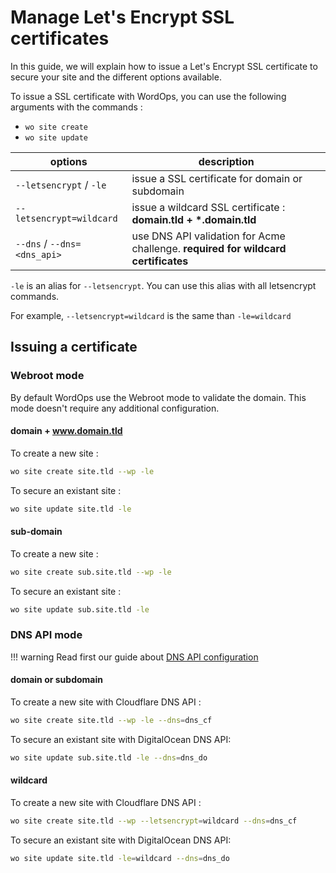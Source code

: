 # Manage Let's Encrypt SSL certificates

In this guide, we will explain how to issue a Let's Encrypt SSL certificate to secure your site and the different options available.

To issue a SSL certificate with WordOps, you can use the following arguments with the commands :

- `wo site create`
- `wo site update`

| options                     | description                                                                       |
| --------------------------- | --------------------------------------------------------------------------------- |
| `--letsencrypt` / `-le`     | issue a SSL certificate for domain or subdomain                                   |
| `--letsencrypt=wildcard`    | issue a wildcard SSL certificate : **domain.tld + \*.domain.tld**                 |
| `--dns` / `--dns=<dns_api>` | use DNS API validation for Acme challenge. **required for wildcard certificates** |

`-le` is an alias for `--letsencrypt`. You can use this alias with all letsencrypt commands.

For example, `--letsencrypt=wildcard` is the same than `-le=wildcard`

## Issuing a certificate

### Webroot mode

By default WordOps use the Webroot mode to validate the domain. This mode doesn't require any additional configuration.

#### domain + www.domain.tld

To create a new site :

```bash
wo site create site.tld --wp -le
```

To secure an existant site :

```bash
wo site update site.tld -le
```

#### sub-domain

To create a new site :

```bash
wo site create sub.site.tld --wp -le
```

To secure an existant site :

```bash
wo site update sub.site.tld -le
```

### DNS API mode

!!! warning
    Read first our guide about [DNS API configuration](/how-to/configure-letsencrypt-dns-api-validation/)

#### domain or subdomain

To create a new site with Cloudflare DNS API :

```bash
wo site create site.tld --wp -le --dns=dns_cf
```

To secure an existant site with DigitalOcean DNS API:

```bash
wo site update sub.site.tld -le --dns=dns_do
```

#### wildcard

To create a new site with Cloudflare DNS API :

```bash
wo site create site.tld --wp --letsencrypt=wildcard --dns=dns_cf
```

To secure an existant site with DigitalOcean DNS API:

```bash
wo site update site.tld -le=wildcard --dns=dns_do
```
